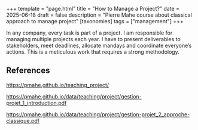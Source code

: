 +++
template = "page.html"
title = "How to Manage a Project?"
date =  2025-06-18
draft = false
description = "Pierre Mahe course about classical approach to manage project"
[taxonomies]
tags = ["management"]
+++

In any company, every task is part of a project. I am responsible for managing multiple projects each year. I have to present deliverables to stakeholders, meet deadlines, allocate mandays and coordinate everyone’s actions. This is a meticulous work that requires a strong methodology. 
<!-- more -->


## References

https://pmahe.github.io/teaching_project/

https://pmahe.github.io/data/teaching/project/gestion-projet_1_introduction.pdf

https://pmahe.github.io/data/teaching/project/gestion-projet_2_approche-classique.pdf


